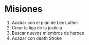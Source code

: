 # Misiones

1. Acabar con el plan de Lex Luthor
2. Crear la liga de la justicia
3. Buscar nuevos miembros de heroes
4. Acabar con death Stroke
